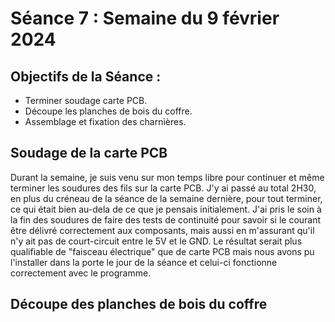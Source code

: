 # Séance 7 : Semaine du 9 février 2024

## Objectifs de la Séance :
- Terminer soudage carte PCB.
- Découpe les planches de bois du coffre.
- Assemblage et fixation des charnières.

## Soudage de la carte PCB 
Durant la semaine, je suis venu sur mon temps libre pour continuer et même terminer les soudures des fils sur la carte PCB. 
J'y ai passé au total 2H30, en plus du créneau de la séance de la semaine dernière, pour tout terminer, ce qui était bien au-dela de ce que je pensais initialement. 
J'ai pris le soin à la fin des soudures de faire des tests de continuité pour savoir si le courant être délivré correctement aux composants, mais aussi en m'assurant qu'il n'y ait pas de
court-circuit entre le 5V et le GND. Le résultat serait plus qualifiable de "faisceau électrique" que de carte PCB mais nous avons pu l'installer dans la porte le jour de la séance 
et celui-ci fonctionne correctement avec le programme.

## Découpe des planches de bois du coffre 
